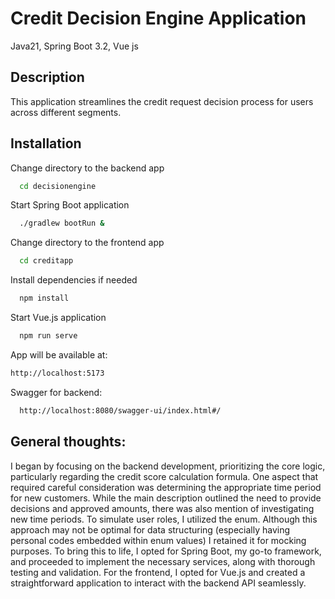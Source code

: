 
# Credit Decision Engine Application

Java21, Spring Boot 3.2, Vue js

## Description

This application streamlines the credit request decision process for users across different segments.
## Installation

Change directory to the backend app

```bash
  cd decisionengine
```
Start Spring Boot application
```bash
  ./gradlew bootRun &
```
Change directory to the frontend app
```bash
  cd creditapp
```
Install dependencies if needed
```bash
  npm install
```
Start Vue.js application
```bash
  npm run serve
```
App will be available at:
```bash
http://localhost:5173
```
Swagger for backend:
```bash
  http://localhost:8080/swagger-ui/index.html#/
```

## General thoughts:
I began by focusing on the backend development, prioritizing the core logic, particularly regarding the credit score calculation formula. One aspect that required careful consideration was determining the appropriate time period for new customers. While the main description outlined the need to provide decisions and approved amounts, there was also mention of investigating new time periods. To simulate user roles, I utilized the enum. Although this approach may not be optimal for data structuring (especially having personal codes embedded within enum values) I retained it for mocking purposes. To bring this to life, I opted for Spring Boot, my go-to framework, and proceeded to implement the necessary services, along with thorough testing and validation. For the frontend, I opted for Vue.js and created a straightforward application to interact with the backend API seamlessly.